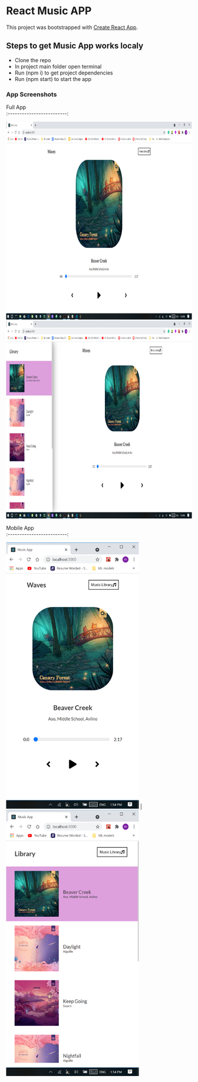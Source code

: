 # React Music APP

This project was bootstrapped with [Create React App](https://github.com/facebook/create-react-app).

## Steps to get Music App works localy

- Clone the repo
- In project main folder open terminal
- Run (npm i) to get project dependencies
- Run (npm start) to start the app

### App Screenshots

Full App             
:-------------------------:

<img src="https://github.com/Mo2menAG/React-Music-App/blob/main/public/Screenshot(1).png" width="1000" height="535" /> 
<img src="https://github.com/Mo2menAG/React-Music-App/blob/main/public/Screenshot(2).png" width="1000" height="535" />


Mobile App             
:-------------------------:

<img src="https://github.com/Mo2menAG/React-Music-App/blob/main/public/Screenshot(3).png" width="360" height="720" /> | <img src="https://github.com/Mo2menAG/React-Music-App/blob/main/public/Screenshot(4).png" width="360" height="720" />






